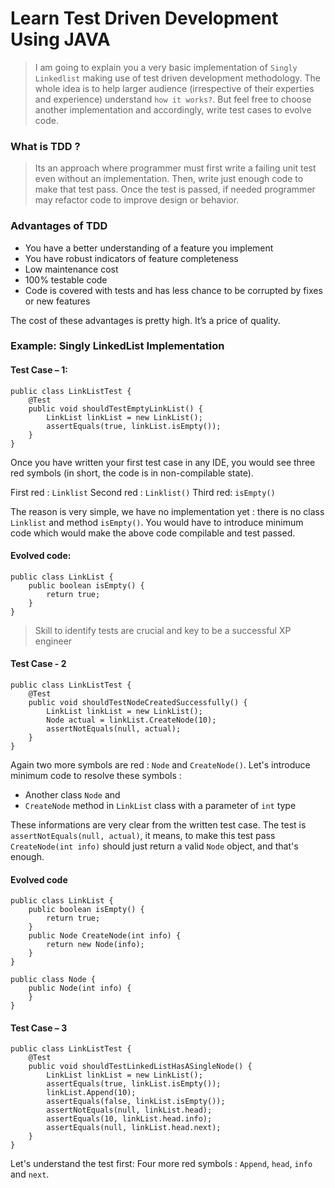 # Learn Test Driven Development Using JAVA
> I am going to explain you a very basic implementation of `Singly Linkedlist` making use of test driven development methodology. The whole idea is to help larger audience (irrespective of their experties and experience) understand `how it works?`. But feel free to choose another implementation and accordingly, write test cases to evolve code.

### What is TDD ?
> Its an approach where programmer must first write a failing unit test even without an implementation. Then, write just enough code to make that test pass. Once the test is passed, if needed programmer may refactor code to improve design or behavior.

### Advantages of TDD
- You have a better understanding of a feature you implement
- You have robust indicators of feature completeness
- Low maintenance cost
- 100% testable code
- Code is covered with tests and has less chance to be corrupted by fixes or new features

The cost of these advantages is pretty high. It’s a price of quality.

### Example: Singly LinkedList Implementation

#### Test Case – 1:
``` 
public class LinkListTest {
    @Test
    public void shouldTestEmptyLinkList() {
        LinkList linkList = new LinkList();
        assertEquals(true, linkList.isEmpty());
    }
}
```
Once you have written your first test case in any IDE, you would see three red symbols (in short, the code is in non-compilable state).

First red : `Linklist`
Second red : `Linklist()`
Third red: `isEmpty()`

The reason is very simple, we have no implementation yet : there is no class `Linklist` and method `isEmpty()`. You would have to introduce minimum code which would make the above code compilable and test passed.

#### Evolved code:
```
public class LinkList {
    public boolean isEmpty() {
        return true;
    }
}
```
> Skill to identify tests are crucial and key to be a successful XP engineer

#### Test Case - 2
```
public class LinkListTest {
    @Test
    public void shouldTestNodeCreatedSuccessfully() {
        LinkList linkList = new LinkList();
        Node actual = linkList.CreateNode(10);
        assertNotEquals(null, actual);
    }
}
```
Again two more symbols are red : `Node` and `CreateNode()`. Let's introduce minimum code to resolve these symbols : 
   - Another class `Node` and
   - `CreateNode` method in `LinkList` class with a parameter of `int` type 
   
These informations are very clear from the written test case. The test is `assertNotEquals(null, actual)`, it means, to make this test pass `CreateNode(int info)` should just return a valid `Node` object, and that's enough.

#### Evolved code
```
public class LinkList {
    public boolean isEmpty() {
        return true;
    }
    public Node CreateNode(int info) {
        return new Node(info);
    }
}

public class Node {
    public Node(int info) {
    }
}
```
#### Test Case – 3 
```
public class LinkListTest {
    @Test
    public void shouldTestLinkedListHasASingleNode() {
        LinkList linkList = new LinkList();
	    assertEquals(true, linkList.isEmpty());
        linkList.Append(10);
        assertEquals(false, linkList.isEmpty());
        assertNotEquals(null, linkList.head);
        assertEquals(10, linkList.head.info);
        assertEquals(null, linkList.head.next);
    }
}
```
Let's understand the test first: 
Four more red symbols : `Append`, `head`, `info` and `next`.

